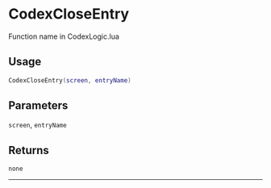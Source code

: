 # CodexCloseEntry
Function name in CodexLogic.lua
## Usage
```lua
CodexCloseEntry(screen, entryName)
```
## Parameters
`screen`, `entryName`
## Returns
`none`

---